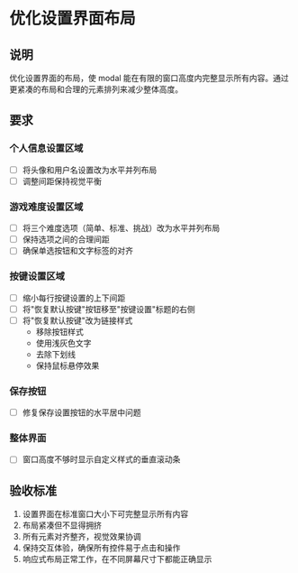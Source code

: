 # 优化设置界面布局

## 说明
优化设置界面的布局，使 modal 能在有限的窗口高度内完整显示所有内容。通过更紧凑的布局和合理的元素排列来减少整体高度。

## 要求

### 个人信息设置区域
- [ ] 将头像和用户名设置改为水平并列布局
- [ ] 调整间距保持视觉平衡

### 游戏难度设置区域
- [ ] 将三个难度选项（简单、标准、挑战）改为水平并列布局
- [ ] 保持选项之间的合理间距
- [ ] 确保单选按钮和文字标签的对齐

### 按键设置区域
- [ ] 缩小每行按键设置的上下间距
- [ ] 将"恢复默认按键"按钮移至"按键设置"标题的右侧
- [ ] 将"恢复默认按键"改为链接样式
  - 移除按钮样式
  - 使用浅灰色文字
  - 去除下划线
  - 保持鼠标悬停效果

### 保存按钮
- [ ] 修复保存设置按钮的水平居中问题


### 整体界面
- [ ] 窗口高度不够时显示自定义样式的垂直滚动条

## 验收标准
1. 设置界面在标准窗口大小下可完整显示所有内容
2. 布局紧凑但不显得拥挤
3. 所有元素对齐整齐，视觉效果协调
4. 保持交互体验，确保所有控件易于点击和操作
5. 响应式布局正常工作，在不同屏幕尺寸下都能正确显示
